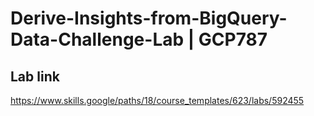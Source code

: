 # Derive-Insights-from-BigQuery-Data-Challenge-Lab | GCP787
## Lab link
https://www.skills.google/paths/18/course_templates/623/labs/592455

